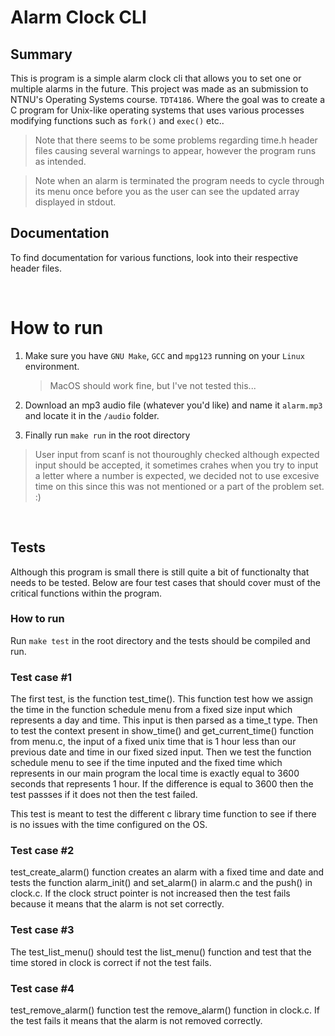 # Alarm Clock CLI

## Summary

This is program is a simple alarm clock cli that allows you to set one or multiple alarms in the future. This project was made as an submission to NTNU's Operating Systems course. `TDT4186`. Where the goal was to create a C program for Unix-like operating systems that uses various processes modifying functions such as `fork()` and `exec()` etc..

> Note that there seems to be some problems regarding time.h header files causing several warnings to appear, however the program runs as intended.

> Note when an alarm is terminated the program needs to cycle through its menu once before you as the user can see the updated array displayed in stdout.

## Documentation

To find documentation for various functions, look into their respective header files.

<br />

# How to run

1. Make sure you have `GNU Make`, `GCC` and `mpg123` running on your `Linux` environment.

   > MacOS should work fine, but I've not tested this...

2. Download an mp3 audio file (whatever you'd like) and name it `alarm.mp3` and locate it in the `/audio` folder.

3. Finally run `make run` in the root directory

> User input from scanf is not thouroughly checked although expected input should be accepted, it sometimes crahes when you try to input a letter where a number is expected, we decided not to use excesive time on this since this was not mentioned or a part of the problem set. :) 

<br />

## Tests

Although this program is small there is still quite a bit of functionalty that needs to be tested. Below are four test cases that should cover must of the critical functions within the program.

### How to run

Run `make test` in the root directory and the tests should be compiled and run.

### Test case #1

The first test, is the function test_time(). This function test how we assign the time in the function schedule menu from a fixed size input which represents a day and time. This input is then parsed as a time_t type. Then to test the context present in show_time() and get_current_time() function from menu.c, the input of a fixed unix time that is 1 hour less than our previous date and time in our fixed sized input. Then we test the function schedule menu to see if the time inputed and the fixed time which represents in our main program the local time is exactly equal to 3600 seconds that represents 1 hour. If the difference is equal to 3600 then the test passses if it does not then the test failed. 

This test is meant to test the different c library time function to see if there is no issues with the time configured on the OS.

### Test case #2

test_create_alarm() function creates an alarm with a fixed time and date and tests the function alarm_init() and set_alarm() in alarm.c and the push() in clock.c. If the clock struct pointer is not increased then the test fails because it means that the alarm is not set correctly.

### Test case #3

The test_list_menu() should test the list_menu() function and test that the time stored in clock is correct if not the test fails. 

### Test case #4

test_remove_alarm() function test the remove_alarm() function in clock.c. If the test fails it means that the alarm is not removed correctly. 

